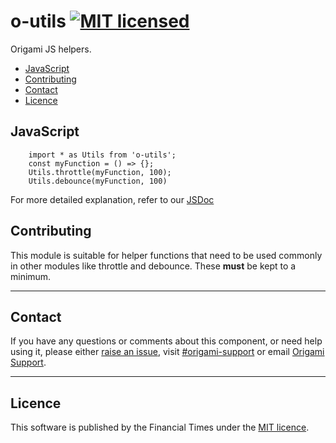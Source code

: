 # o-utils [![MIT licensed](https://img.shields.io/badge/license-MIT-blue.svg)](#licence)

Origami JS helpers.

- [JavaScript](#javascript)
- [Contributing](#contributing)
- [Contact](#contact)
- [Licence](#licence)

## JavaScript

```JS
	import * as Utils from 'o-utils';
	const myFunction = () => {};
	Utils.throttle(myFunction, 100);
	Utils.debounce(myFunction, 100)
```

For more detailed explanation, refer to our [JSDoc](http://codedocs.webservices.ft.com/v1/jsdoc/o-utils)


## Contributing

This module is suitable for helper functions that need to be used commonly in other modules like throttle and debounce. These **must** be kept to a minimum.


---

## Contact

If you have any questions or comments about this component, or need help using it, please either [raise an issue](https://github.com/Financial-Times/o-utils/issues), visit [#origami-support](https://financialtimes.slack.com/messages/origami-support/) or email [Origami Support](mailto:origami-support@ft.com).

---

## Licence

This software is published by the Financial Times under the [MIT licence](http://opensource.org/licenses/MIT).
